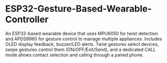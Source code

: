 # ESP32-Gesture-Based-Wearable-Controller
An ESP32-based wearable device that uses MPU6050 for twist detection and APDS9960 for gesture control to manage multiple appliances .Includes OLED display feedback, buzzer/LED alerts.  Twist gestures select devices, swipe gestures control them (ON/OFF/Exit/Send), and a dedicated CALL mode allows contact selection and calling through a paired phone.
